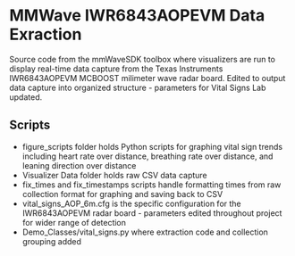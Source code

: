 # MMWave IWR6843AOPEVM Data Exraction

Source code from the mmWaveSDK toolbox where visualizers are run to display real-time data
capture from the Texas Instruments IWR6843AOPEVM MCBOOST milimeter wave radar board. 
Edited to output data capture into organized structure - parameters for Vital Signs Lab updated.


## Scripts

- figure_scripts folder holds Python scripts for graphing vital sign trends including heart rate over distance, breathing rate over distance, and leaning direction over distance
- Visualizer Data folder holds raw CSV data capture
- fix_times and fix_timestamps scripts handle formatting times from raw collection format for graphing and saving back to CSV
- vital_signs_AOP_6m.cfg is the specific configuration for the IWR6843AOPEVM radar board - parameters edited throughout project for wider range of detection
- Demo_Classes/vital_signs.py where extraction code and collection grouping added

